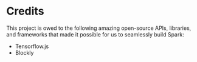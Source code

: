 # Credits

This project is owed to the following amazing open-source APIs, libraries, and frameworks that made it possible for us to seamlessly build Spark:

- Tensorflow.js
- Blockly
